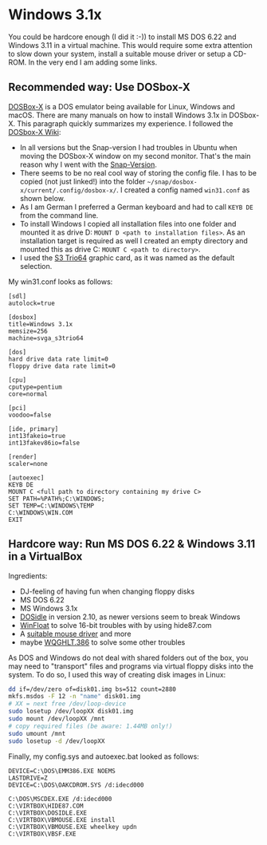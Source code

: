 # Windows 3.1x
You could be hardcore enough (I did it :-)) to install MS DOS 6.22 and Windows 3.11 in a virtual machine. This would require some extra attention to slow down your system, install a suitable mouse driver or setup a CD-ROM. In the very end I am adding some links.

## Recommended way: Use DOSbox-X
[DOSBox-X](https://dosbox-x.com/) is a DOS emulator being available for Linux, Windows and macOS. There are many manuals on how to install Windows 3.1x in DOSbox-X. This paragraph quickly summarizes my experience. I followed the [DOSbox-X Wiki](https://dosbox-x.com/wiki/Guide:Installing-Windows-3.1x):
- In all versions but the Snap-version I had troubles in Ubuntu when moving the DOSbox-X window on my second monitor. That's the main reason why I went with the [Snap-Version](https://snapcraft.io/dosbox-x).
- There seems to be no real cool way of storing the config file. I has to be copied (not just linked!) into the folder `~/snap/dosbox-x/current/.config/dosbox-x/`. I created a config named `win31.conf` as shown below.
- As I am German I preferred a German keyboard and had to call `KEYB DE` from the command line.
- To install Windows I copied all installation files into one folder and mounted it as drive D: `MOUNT D <path to installation files>`. As an installation target is required as well I created an empty directory and mounted this as drive C: `MOUNT C <path to directory>`.
- I used the [S3 Trio64](https://vogonsdrivers.com/getfile.php?fileid=275&menustate=0) graphic card, as it was named as the default selection.

My win31.conf looks as follows:
```
[sdl]
autolock=true

[dosbox]
title=Windows 3.1x
memsize=256
machine=svga_s3trio64

[dos]
hard drive data rate limit=0
floppy drive data rate limit=0

[cpu]
cputype=pentium
core=normal

[pci]
voodoo=false

[ide, primary]
int13fakeio=true
int13fakev86io=false

[render]
scaler=none

[autoexec]
KEYB DE
MOUNT C <full path to directory containing my drive C>
SET PATH=%PATH%;C:\WINDOWS;
SET TEMP=C:\WINDOWS\TEMP
C:\WINDOWS\WIN.COM
EXIT
```

## Hardcore way: Run MS DOS 6.22 & Windows 3.11 in a VirtualBox
Ingredients:
- DJ-feeling of having fun when changing floppy disks 
- MS DOS 6.22
- MS Windows 3.1x
- [DOSidle](http://www.win16.info/files/patch/dosidle.img) in version 2.10, as newer versions seem to break Windows
- [WinFloat](http://www.win16.info/files/winfloat.img) to solve 16-bit troubles with by using hide87.com
- A [suitable mouse driver](https://git.javispedro.com/cgit/vbados.git/about/) and more
- maybe [WQGHLT.386](http://www.win16.info/files/patch/wqghlt.img) to solve some other troubles

As DOS and Windows do not deal with shared folders out of the box, you may need to "transport" files and programs via virtual floppy disks into the system. To do so, I used this way of creating disk images in Linux:
```bash
dd if=/dev/zero of=disk01.img bs=512 count=2880
mkfs.msdos -F 12 -n "name" disk01.img
# XX = next free /dev/loop-device
sudo losetup /dev/loopXX disk01.img
sudo mount /dev/loopXX /mnt
# copy required files (be aware: 1.44MB only!)
sudo umount /mnt
sudo losetup -d /dev/loopXX
```

Finally, my config.sys and autoexec.bat looked as follows:
```
DEVICE=C:\DOS\EMM386.EXE NOEMS
LASTDRIVE=Z
DEVICE=C:\DOS\OAKCDROM.SYS /d:idecd000
```

```
C:\DOS\MSCDEX.EXE /d:idecd000
C:\VIRTBOX\HIDE87.COM
C:\VIRTBOX\DOSIDLE.EXE
C:\VIRTBOX\VBMOUSE.EXE install
C:\VIRTBOX\VBMOUSE.EXE wheelkey updn
C:\VIRTBOX\VBSF.EXE
```